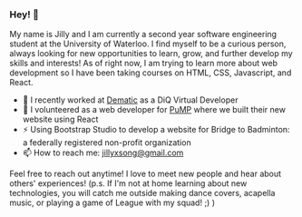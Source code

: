 ### Hey! 👋
 My name is Jilly and I am currently a second year software engineering student at the University of Waterloo. I find myself to be a curious person, always looking for new opportunities to learn, grow, and further develop my skills and interests! As of right now, I am trying to learn more about web development so I have been taking courses on HTML, CSS, Javascript, and React.
 
 - 🌱 I recently worked at [Dematic](https://www.dematic.com/en-us/) as a DiQ Virtual Developer
 - 🔭 I volunteered as a web developer for [PuMP](https://pumprofessionals.org/) where we built their new website using React
 - ⚡ Using Bootstrap Studio to develop a website for Bridge to Badminton: a federally registered non-profit organization 
 - 📫 How to reach me: jillyxsong@gmail.com

Feel free to reach out anytime! I love to meet new people and hear about others' experiences! (p.s. If I'm not at home learning about new technologies, you will catch me outside making dance covers, acapella music, or playing a game of League with my squad! ;) )

<!--
**jilly477/jilly477** is a ✨ _special_ ✨ repository because its `README.md` (this file) appears on your GitHub profile.

Here are some ideas to get you started:

- 🔭 I’m currently working on ...
- 🌱 I’m currently learning ...
- 👯 I’m looking to collaborate on ...
- 🤔 I’m looking for help with ...
- 💬 Ask me about ...
- 📫 How to reach me: ...
- 😄 Pronouns: ...
- ⚡ Fun fact: ...
-->
